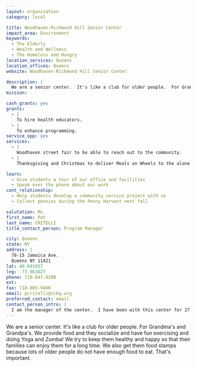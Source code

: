 ```yaml
---
layout: organization
category: local

title: Woodhaven-Richmond Hill Senior Center
impact_area: Environment
keywords: 
  - The Elderly
  - Health and Wellness
  - The Homeless and Hungry
location_services: Queens
location_offices: Queens
website: Woodhaven-Richmond Hill Senior Center

description: |
  We are a senior center.  It's like a club for older people.  For Grandma's and Grandpa's.  We provide food and they socialize and have fun exercising and doing Yoga and Zumba! We try to keep them healthy and happy so that their families can enjoy them for a long time.  We also get them food stamps because lots of older people do not have enough food to eat. That's important.
mission: 

cash_grants: yes
grants: 
  - |
    To hire health educators.
  - |
    To enhance programming.
service_opp: yes
services: 
  - |
    Woodhaven street fair to be able to reach out to the community.
  - |
    Thanksgiving and Christmas to deliver Meals on Wheels to the alone and homebound with their parents.

learn: 
  - Give students a tour of our office and facilities
  - Speak over the phone about our work
cont_relationship: 
  - Help students develop a community service project with us
  - Collect pennies during the Penny Harvest next fall

salutation: Ms.
first_name: Pat
last_name: CRITELLI
title_contact_person: Program Manager

city: Queens
state: NY
address: |
  78-15 Jamaica Ave.  
  Queens NY 11421
lat: 40.691857
lng: -73.863827
phone: 718-847-9200
ext: 
fax: 718-805-9496
email: pcritelli@ccbq.org
preferred_contact: email
contact_person_intro: |
  I am the manager of the center.  I have been with this center for 27 years. I love my job because it helps people who really need help with everyday problems. I have worked with common cents for 3 years because it really helps both the students and the seniors develop a real friendship.
---
```

We are a senior center.  It's like a club for older people.  For Grandma's and Grandpa's.  We provide food and they socialize and have fun exercising and doing Yoga and Zumba! We try to keep them healthy and happy so that their families can enjoy them for a long time.  We also get them food stamps because lots of older people do not have enough food to eat. That's important.